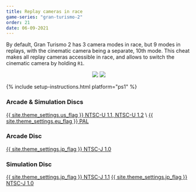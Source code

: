 ```yaml
---
title: Replay cameras in race
game-series: "gran-turismo-2"
order: 21
date: 06-09-2021
---
```


By default, Gran Turismo 2 has 3 camera modes in race, but 9 modes in replays, with the cinematic camera being a separate, 10th mode. This cheat makes all replay cameras accessible in race, and allows to switch the cinematic camera by holding `R1`.

<p class="mod-screenshot" align="center">
<a href="{% link assets/img/posts/gt2-cheats/cameras-1.jpg %}"><img src="{% link assets/img/posts/gt2-cheats/cameras-1.jpg %}"></a>
<a href="{% link assets/img/posts/gt2-cheats/cameras-2.jpg %}"><img src="{% link assets/img/posts/gt2-cheats/cameras-2.jpg %}"></a>
</p>

{% include setup-instructions.html platform="ps1" %}

### Arcade & Simulation Discs
<a href="https://github.com/CookiePLMonster/Console-Cheat-Codes/blob/master/PS1/Gran%20Turismo%202/Replay%20cameras/NTSC-U%201.1%2C%20NTSC-U%201.2.cht" class="button" role="button" target="_blank">{{ site.theme_settings.us_flag }} NTSC-U 1.1, NTSC-U 1.2</a> \\
<a href="https://github.com/CookiePLMonster/Console-Cheat-Codes/blob/master/PS1/Gran%20Turismo%202/Replay%20cameras/PAL.cht" class="button" role="button" target="_blank">{{ site.theme_settings.eu_flag }} PAL</a>

### Arcade Disc
<a href="https://github.com/CookiePLMonster/Console-Cheat-Codes/blob/master/PS1/Gran%20Turismo%202/Replay%20cameras/NTSC-J%201.0%20Arcade.cht" class="button" role="button" target="_blank">{{ site.theme_settings.jp_flag }} NTSC-J 1.0</a>

### Simulation Disc
<a href="https://github.com/CookiePLMonster/Console-Cheat-Codes/blob/master/PS1/Gran%20Turismo%202/Replay%20cameras/NTSC-J%201.1.cht" class="button" role="button" target="_blank">{{ site.theme_settings.jp_flag }} NTSC-J 1.1</a>
<a href="https://github.com/CookiePLMonster/Console-Cheat-Codes/blob/master/PS1/Gran%20Turismo%202/Replay%20cameras/NTSC-J%201.0%20Simulation.cht" class="button" role="button" target="_blank">{{ site.theme_settings.jp_flag }} NTSC-J 1.0</a>